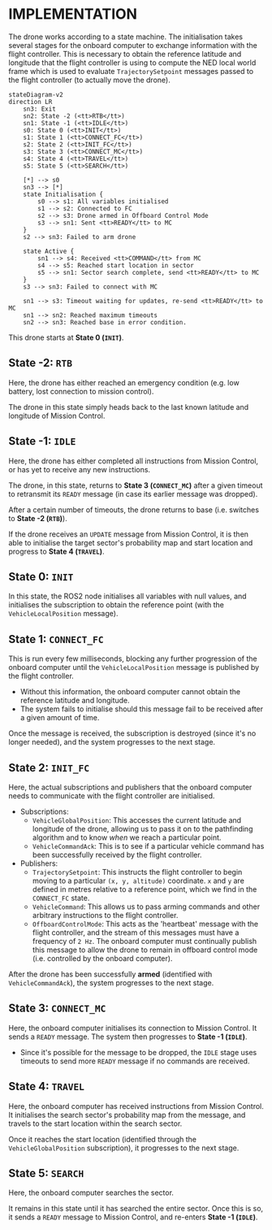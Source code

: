 # IMPLEMENTATION

The drone works according to a state machine. The initialisation takes several stages for the onboard computer to exchange information with the flight controller. This is necessary to obtain the reference latitude and longitude that the flight controller is using to compute the NED local world frame which is used to evaluate `TrajectorySetpoint` messages passed to the flight controller (to actually move the drone).

```mermaid
stateDiagram-v2
direction LR
    sn3: Exit
    sn2: State -2 (<tt>RTB</tt>)
    sn1: State -1 (<tt>IDLE</tt>)
    s0: State 0 (<tt>INIT</tt>)
    s1: State 1 (<tt>CONNECT_FC</tt>)
    s2: State 2 (<tt>INIT_FC</tt>)
    s3: State 3 (<tt>CONNECT_MC</tt>)
    s4: State 4 (<tt>TRAVEL</tt>)
    s5: State 5 (<tt>SEARCH</tt>)

    [*] --> s0
    sn3 --> [*]
    state Initialisation {
        s0 --> s1: All variables initialised
        s1 --> s2: Connected to FC
        s2 --> s3: Drone armed in Offboard Control Mode
        s3 --> sn1: Sent <tt>READY</tt> to MC
    }
    s2 --> sn3: Failed to arm drone

    state Active {
        sn1 --> s4: Received <tt>COMMAND</tt> from MC
        s4 --> s5: Reached start location in sector
        s5 --> sn1: Sector search complete, send <tt>READY</tt> to MC
    }
    s3 --> sn3: Failed to connect with MC

    sn1 --> s3: Timeout waiting for updates, re-send <tt>READY</tt> to MC
    sn1 --> sn2: Reached maximum timeouts
    sn2 --> sn3: Reached base in error condition.
```


This drone starts at **State 0 (`INIT`)**.

## State -2: `RTB`
Here, the drone has either reached an emergency condition (e.g. low battery, lost connection to mission control).

The drone in this state simply heads back to the last known latitude and longitude of Mission Control.

## State -1: `IDLE`
Here, the drone has either completed all instructions from Mission Control, or has yet to receive any new instructions.

The drone, in this state, returns to **State 3 (`CONNECT_MC`)** after a given timeout to retransmit its `READY` message (in case its earlier message was dropped).

After a certain number of timeouts, the drone returns to base (i.e. switches to **State -2 (`RTB`)**).

If the drone receives an `UPDATE` message from Mission Control, it is then able to initialise the target sector's probability map and start location and progress to **State 4 (`TRAVEL`)**.

## State 0: `INIT`
In this state, the ROS2 node initialises all variables with null values, and initialises the subscription to obtain the reference point (with the `VehicleLocalPosition` message).

## State 1: `CONNECT_FC`
This is run every few milliseconds, blocking any further progression of the onboard computer until the `VehicleLocalPosition` message is published by the flight controller.
- Without this information, the onboard computer cannot obtain the reference latitude and longitude.
- The system fails to initialise should this message fail to be received after a given amount of time.

Once the message is received, the subscription is destroyed (since it's no longer needed), and the system progresses to the next stage.

## State 2: `INIT_FC`
Here, the actual subscriptions and publishers that the onboard computer needs to communicate with the flight controller are initialised.
- Subscriptions:
    - `VehicleGlobalPosition`: This accesses the current latitude and longitude of the drone, allowing us to pass it on to the pathfinding algorithm and to know *when* we reach a particular point.
    - `VehicleCommandAck`: This is to see if a particular vehicle command has been successfully received by the flight controller.
- Publishers:
    - `TrajectorySetpoint`: This instructs the flight controller to begin moving to a particular `(x, y, altitude)` coordinate. `x` and `y` are defined in metres relative to a reference point, which we find in the `CONNECT_FC` state.
    - `VehicleCommand`: This allows us to pass arming commands and other arbitrary instructions to the flight controller.
    - `OffboardControlMode`: This acts as the 'heartbeat' message with the flight controller, and the stream of this messages must have a frequency of `2 Hz`. The onboard computer must continually publish this message to allow the drone to remain in offboard control mode (i.e. controlled by the onboard computer).

After the drone has been successfully **armed** (identified with `VehicleCommandAck`), the system progresses to the next stage.

## State 3: `CONNECT_MC`
Here, the onboard computer initialises its connection to Mission Control. It sends a `READY` message. The system then progresses to **State -1 (`IDLE`)**.
- Since it's possible for the message to be dropped, the `IDLE` stage uses timeouts to send more `READY` message if no commands are received.

## State 4: `TRAVEL`
Here, the onboard computer has received instructions from Mission Control. It initialises the search sector's probability map from the message, and travels to the start location within the search sector.

Once it reaches the start location (identified through the `VehicleGlobalPosition` subscription), it progresses to the next stage.

## State 5: `SEARCH`
Here, the onboard computer searches the sector.

It remains in this state until it has searched the entire sector. Once this is so, it sends a `READY` message to Mission Control, and re-enters **State -1 (`IDLE`)**.

